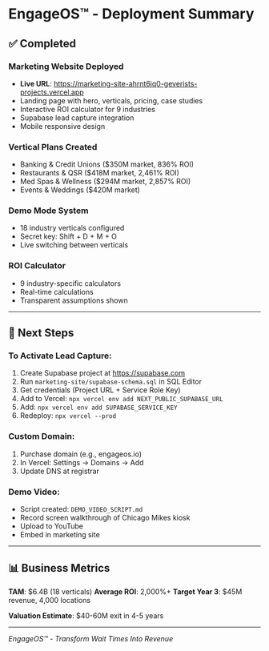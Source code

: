 # EngageOS™ - Deployment Summary

## ✅ Completed

### Marketing Website Deployed
- **Live URL**: https://marketing-site-ahrnt6jq0-geverists-projects.vercel.app
- Landing page with hero, verticals, pricing, case studies
- Interactive ROI calculator for 9 industries
- Supabase lead capture integration
- Mobile responsive design

### Vertical Plans Created
- Banking & Credit Unions ($350M market, 836% ROI)
- Restaurants & QSR ($418M market, 2,461% ROI)
- Med Spas & Wellness ($294M market, 2,857% ROI)
- Events & Weddings ($420M market)

### Demo Mode System
- 18 industry verticals configured
- Secret key: Shift + D + M + O
- Live switching between verticals

### ROI Calculator
- 9 industry-specific calculators
- Real-time calculations
- Transparent assumptions shown

---

## 🚀 Next Steps

### To Activate Lead Capture:
1. Create Supabase project at https://supabase.com
2. Run `marketing-site/supabase-schema.sql` in SQL Editor
3. Get credentials (Project URL + Service Role Key)
4. Add to Vercel: `npx vercel env add NEXT_PUBLIC_SUPABASE_URL`
5. Add: `npx vercel env add SUPABASE_SERVICE_KEY`
6. Redeploy: `npx vercel --prod`

### Custom Domain:
1. Purchase domain (e.g., engageos.io)
2. In Vercel: Settings → Domains → Add
3. Update DNS at registrar

### Demo Video:
- Script created: `DEMO_VIDEO_SCRIPT.md`
- Record screen walkthrough of Chicago Mikes kiosk
- Upload to YouTube
- Embed in marketing site

---

## 📊 Business Metrics

**TAM**: $6.4B (18 verticals)
**Average ROI**: 2,000%+
**Target Year 3**: $45M revenue, 4,000 locations

**Valuation Estimate**: $40-60M exit in 4-5 years

---

*EngageOS™ - Transform Wait Times Into Revenue*
